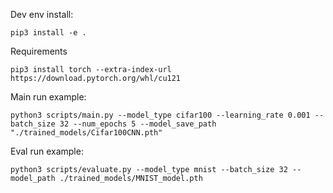 Dev env install:
```commandline
pip3 install -e .
```

Requirements
```commandline
pip3 install torch --extra-index-url https://download.pytorch.org/whl/cu121
```

Main run example:
```commandline
python3 scripts/main.py --model_type cifar100 --learning_rate 0.001 --batch_size 32 --num_epochs 5 --model_save_path "./trained_models/Cifar100CNN.pth"
```

Eval run example:
```commandline
python3 scripts/evaluate.py --model_type mnist --batch_size 32 --model_path ./trained_models/MNIST_model.pth
```